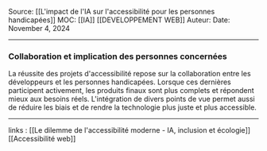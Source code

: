 Source: [[L'impact de l'IA sur l'accessibilité pour les personnes handicapées]]
MOC: [[IA]] [[DEVELOPPEMENT WEB]]
Auteur:
Date: November 4, 2024

---

### Collaboration et implication des personnes concernées

  La réussite des projets d'accessibilité repose sur la collaboration entre les développeurs et les personnes handicapées. Lorsque ces dernières participent activement, les produits finaux sont plus complets et répondent mieux aux besoins réels. L'intégration de divers points de vue permet aussi de réduire les biais et de rendre la technologie plus juste et plus accessible.

---
links : [[Le dilemme de l'accessibilité moderne - IA, inclusion et écologie]] [[Accessibilité web]]